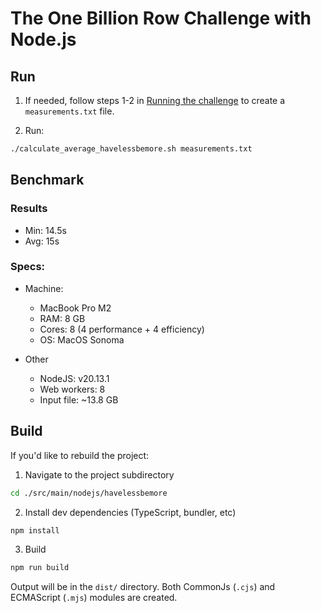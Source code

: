 # The One Billion Row Challenge with Node.js

## Run

1. If needed, follow steps 1-2 in [Running the challenge](../../../../README.md#running-the-challenge) to create a `measurements.txt` file.

1. Run:

```bash
./calculate_average_havelessbemore.sh measurements.txt
```

## Benchmark

### Results

- Min: 14.5s
- Avg: 15s

### Specs:

- Machine:

  - MacBook Pro M2
  - RAM: 8 GB
  - Cores: 8 (4 performance + 4 efficiency)
  - OS: MacOS Sonoma

- Other
  - NodeJS: v20.13.1
  - Web workers: 8
  - Input file: ~13.8 GB

## Build

If you'd like to rebuild the project:

1. Navigate to the project subdirectory

```bash
cd ./src/main/nodejs/havelessbemore
```

2. Install dev dependencies (TypeScript, bundler, etc)

```bash
npm install
```

3. Build

```bash
npm run build
```

Output will be in the `dist/` directory. Both CommonJs (`.cjs`) and ECMAScript (`.mjs`) modules are created.
